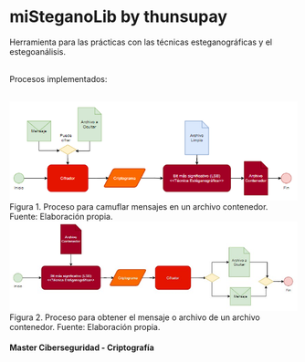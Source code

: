 # miSteganoLib by thunsupay

Herramienta para las prácticas con las técnicas esteganográficas y el estegoanálisis.<br><br>

Procesos implementados:<br><br>

<img src="https://github.com/thunsupay/miSteganoLib/blob/master/.img/1_ocultar_mensaje.jpg">
Figura 1. Proceso para camuflar mensajes en un archivo contenedor. Fuente: Elaboración propia.

<img src="https://github.com/thunsupay/miSteganoLib/blob/master/.img/2_obtener_mensaje.jpg">
Figura 2. Proceso para obtener el mensaje o archivo de un archivo contenedor.  Fuente: Elaboración propia.

<h4>Master Ciberseguridad - Criptografía</4>
